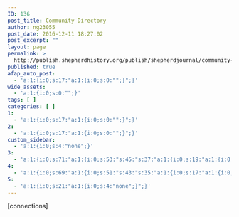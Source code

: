 ```yaml
---
ID: 136
post_title: Community Directory
author: ng23055
post_date: 2016-12-11 18:27:02
post_excerpt: ""
layout: page
permalink: >
  http://publish.shepherdhistory.org/publish/shepherdjournal/community-directory/
published: true
afap_auto_post:
  - 'a:1:{i:0;s:17:"a:1:{i:0;s:0:"";}";}'
wide_assets:
  - 'a:1:{i:0;s:0:"";}'
tags: [ ]
categories: [ ]
1:
  - 'a:1:{i:0;s:17:"a:1:{i:0;s:0:"";}";}'
2:
  - 'a:1:{i:0;s:17:"a:1:{i:0;s:0:"";}";}'
custom_sidebar:
  - 'a:1:{i:0;s:4:"none";}'
3:
  - 'a:1:{i:0;s:71:"a:1:{i:0;s:53:"s:45:"s:37:"a:1:{i:0;s:19:"a:1:{i:0;s:2:"no";}";}";";";}";}'
4:
  - 'a:1:{i:0;s:69:"a:1:{i:0;s:51:"s:43:"s:35:"a:1:{i:0;s:17:"a:1:{i:0;s:0:"";}";}";";";}";}'
5:
  - 'a:1:{i:0;s:21:"a:1:{i:0;s:4:"none";}";}'
---
```

[connections]